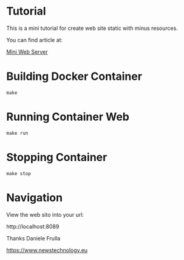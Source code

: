 # Tutorial

This is a mini tutorial for create web site static
with minus resources.

You can find article at:


[Mini Web Server](https://www.newstechnology.eu/it/virtualizzazione/docker/server-web-in-10-mb-con-busybox.html)


# Building Docker Container

```
make
```

# Running Container Web

```
make run 
```

# Stopping Container

```
make stop
```

# Navigation

View the web sito into your url:

http://localhost:8089

Thanks
Daniele Frulla

https://www.newstechnology.eu



